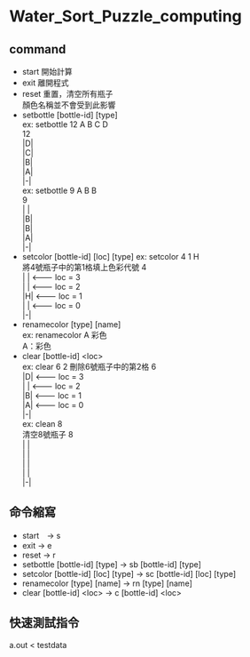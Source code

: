 # Water_Sort_Puzzle_computing

## command
- start 開始計算
- exit 離開程式
- reset 重置，清空所有瓶子  
  顏色名稱並不會受到此影響
- setbottle [bottle-id] [type]  
  ex: setbottle 12 A B C D  
  12  
  |D|  
  |C|  
  |B|  
  |A|  
  |-\|  
  ex: setbottle 9 A B B  
  9  
  |&nbsp;|  
  |B|  
  |B|  
  |A|  
  |-\|  
- setcolor [bottle-id] [loc] [type]
  ex: setcolor 4 1 H  
  將4號瓶子中的第1格填上色彩代號
  4  
  |&nbsp;|  <--- loc = 3  
  |&nbsp;|  <--- loc = 2  
  |H|  <--- loc = 1  
  |&nbsp;|  <--- loc = 0  
  |-\|
- renamecolor [type] [name]  
  ex: renamecolor A 彩色  
  A：彩色
- clear [bottle-id] \<loc\>  
  ex: clear 6 2 
  刪除6號瓶子中的第2格
  6  
  |D|  <--- loc = 3  
  |&nbsp;|  <--- loc = 2  
  |B|  <--- loc = 1  
  |A|  <--- loc = 0  
  |-\|  
  ex: clean 8  
  清空8號瓶子
  8  
  |&nbsp;|  
  |&nbsp;|  
  |&nbsp;|  
  |&nbsp;|  
  |-\|  
## 命令縮寫
- start　-> s 
- exit -> e
- reset -> r
- setbottle [bottle-id] [type] -> sb [bottle-id] [type]    
- setcolor [bottle-id] [loc] [type] -> sc [bottle-id] [loc] [type]  
- renamecolor [type] [name] -> rn [type] [name]  
- clear [bottle-id] \<loc\> -> c [bottle-id] \<loc\>    
## 快速測試指令
 a.out \< testdata
